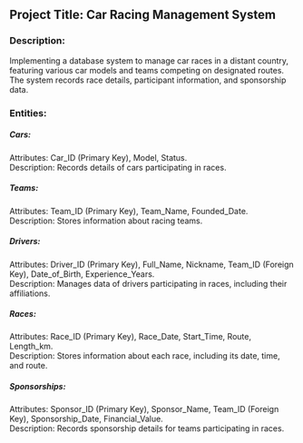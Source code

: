 ## Project Title: Car Racing Management System

### Description:
Implementing a database system to manage car races in a distant country, featuring various car models and teams competing on designated routes. The system records race details, participant information, and sponsorship data.

### Entities:

##### Cars:
Attributes: Car_ID (Primary Key), Model, Status.<br>
Description: Records details of cars participating in races.

##### Teams:
Attributes: Team_ID (Primary Key), Team_Name, Founded_Date.<br>
Description: Stores information about racing teams.

##### Drivers:
Attributes: Driver_ID (Primary Key), Full_Name, Nickname, Team_ID (Foreign Key), Date_of_Birth, Experience_Years.<br>
Description: Manages data of drivers participating in races, including their affiliations.

##### Races:
Attributes: Race_ID (Primary Key), Race_Date, Start_Time, Route, Length_km.<br>
Description: Stores information about each race, including its date, time, and route.

##### Sponsorships:
Attributes: Sponsor_ID (Primary Key), Sponsor_Name, Team_ID (Foreign Key), Sponsorship_Date, Financial_Value.<br>
Description: Records sponsorship details for teams participating in races.
